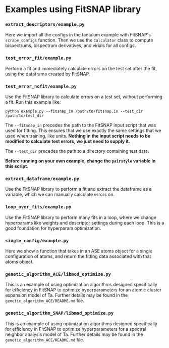 # Examples using FitSNAP library

### `extract_descriptors/example.py`

Here we import all the configs in the tantalum example with FitSNAP's `scrape_configs` function.
Then we use the `Calculator` class to compute bispectrums, bispectrum derivatives, and virials for
all configs.

### `test_error_fit/example.py`

Perform a fit and immediately calculate errors on the test set after the fit, using the dataframe
created by FitSNAP. 

### `test_error_nofit/example.py`

Use the FitSNAP library to calculate errors on a test set, without performing a fit. Run this 
example like:

`python example.py --fitsnap_in /path/to/fitsnap.in --test_dir /path/to/test_dir`

The `--fitsnap_in` precedes the path to the FitSNAP input script that was used for fitting. This 
ensures that we use exactly the same settings that we used when training, like units. **Nothing in
the input script needs to be modified to calculate test errors, we just need to supply it.**

The `--test_dir` precedes the path to a directory containing test data.

**Before running on your own example, change the `pairstyle` variable in this script.**

### `extract_dataframe/example.py`

Use the FitSNAP library to perform a fit and extract the dataframe as a variable, which we can 
manually calculate errors on.

### `loop_over_fits/example.py` 

Use the FitSNAP library to perform many fits in a loop, where we change hyperparams like weights
and descriptor settings during each loop. This is a good foundation for hyperparam optimization.

### `single_config/example.py`

Here we show a function that takes in an ASE atoms object for a single configuration of atoms, and
return the fitting data associated with that atoms object. 

### `genetic_algorithm_ACE/libmod_optimize.py` 

This is an example of using optimization algorithms designed specifically for efficiency in FitSNAP
to optimize hyperparameters for an atomic cluster expansion model of Ta. Further details may be 
found in the `genetic_algorithm_ACE/README.md` file.

### `genetic_algorithm_SNAP/libmod_optimize.py` 

This is an example of using optimization algorithms designed specifically for efficiency in FitSNAP
to optimize hyperparameters for a spectral neighbor analysis model of Ta. Further details may be 
found in the `genetic_algorithm_ACE/README.md` file.
